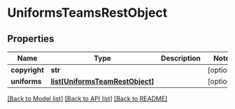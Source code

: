 # UniformsTeamsRestObject

## Properties
Name | Type | Description | Notes
------------ | ------------- | ------------- | -------------
**copyright** | **str** |  | [optional] 
**uniforms** | [**list[UniformsTeamRestObject]**](UniformsTeamRestObject.md) |  | [optional] 

[[Back to Model list]](../README.md#documentation-for-models) [[Back to API list]](../README.md#documentation-for-api-endpoints) [[Back to README]](../README.md)

